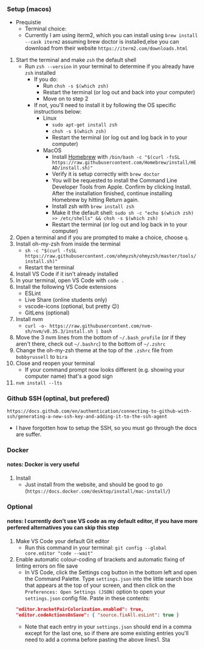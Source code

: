 ### Setup (macos)

- Prequistie
  - Terminal choice:
  - Currently I am using iterm2, which you can install using `brew install --cask iterm2` assuming brew doctor is installed,else you can download from their website `https://iterm2.com/downloads.html`

1. Start the terminal and make `zsh` the default shell
   - Run `zsh --version` in your terminal to determine if you already have `zsh` installed
     - If you do:
       - Run `chsh -s $(which zsh)`
       - Restart the terminal (or log out and back into your computer)
       - Move on to step 2
     - If not, you'll need to install it by following the OS specific instructions below:
       - Linux
         - `sudo apt-get install zsh`
         - `chsh -s $(which zsh)`
         - Restart the terminal (or log out and log back in to your computer)
       - MacOS
         - Install [Homebrew](https://brew.sh/) with `/bin/bash -c "$(curl -fsSL https://raw.githubusercontent.com/Homebrew/install/HEAD/install.sh)"`
         - Verify it is setup correctly with `brew doctor`
         - You will be requested to install the Command Line Developer Tools from Apple. Confirm by clicking Install. After the installation finished, continue installing Homebrew by hitting Return again.
         - Install zsh with `brew install zsh`
         - Make it the default shell: `sudo sh -c "echo $(which zsh) >> /etc/shells" && chsh -s $(which zsh)`
         - Restart the terminal (or log out and log back in to your computer)
1. Open a terminal and if you are prompted to make a choice, choose `q`.
1. Install oh-my-zsh from inside the terminal
   - `sh -c "$(curl -fsSL https://raw.githubusercontent.com/ohmyzsh/ohmyzsh/master/tools/install.sh)"`
   - Restart the terminal
1. Install VS Code if it isn't already installed
1. In your terminal, open VS Code with `code .`
1. Install the following VS Code extensions
   - ESLint
   - Live Share (online students only)
   - vscode-icons (optional, but pretty :wink:)
   - GitLens (optional)
1. Install nvm
   - `curl -o- https://raw.githubusercontent.com/nvm-sh/nvm/v0.35.3/install.sh | bash`
1. Move the 3 nvm lines from the bottom of `~/.bash_profile` (or if they aren't there, check out `~/.bashrc`) to the bottom of `~/.zshrc`
1. Change the oh-my-zsh theme at the top of the `.zshrc` file from `bobbyrussell` to `bira`
1. Close and reopen your terminal
   - If your command prompt now looks different (e.g. showing your computer name) that's a good sign
1. `nvm install --lts`

### Github SSH (optinal, but prefered)

`https://docs.github.com/en/authentication/connecting-to-github-with-ssh/generating-a-new-ssh-key-and-adding-it-to-the-ssh-agent`

- I have forgotten how to setup the SSH, so you must go through the docs are suffer.

### Docker

#### notes: Docker is very useful

1. Install
   - Just install from the website, and should be good to go (`https://docs.docker.com/desktop/install/mac-install/`)

### Optional

#### notes: I currently don't use VS code as my default editor, if you have more perfered alternatives you can skip this step

1. Make VS Code your default Git editor
   - Run this command in your terminal: `git config --global core.editor "code --wait"`
1. Enable automatic colour-coding of brackets and automatic fixing of linting errors on file save
   - In VS Code, click the Settings cog button in the bottom left and open the Command Palette. Type `settings.json` into the little search box that appears at the top of your screen, and then click on the `Preferences: Open Settings (JSON)` option to open your `settings.json` config file. Paste in these contents:
   ```json
   "editor.bracketPairColorization.enabled": true,
   "editor.codeActionsOnSave": { "source.fixAll.esLint": true }
   ```
   - Note that each entry in your `settings.json` should end in a comma except for the last one, so if there are some existing entries you'll need to add a comma before pasting the above lines1. Sta
